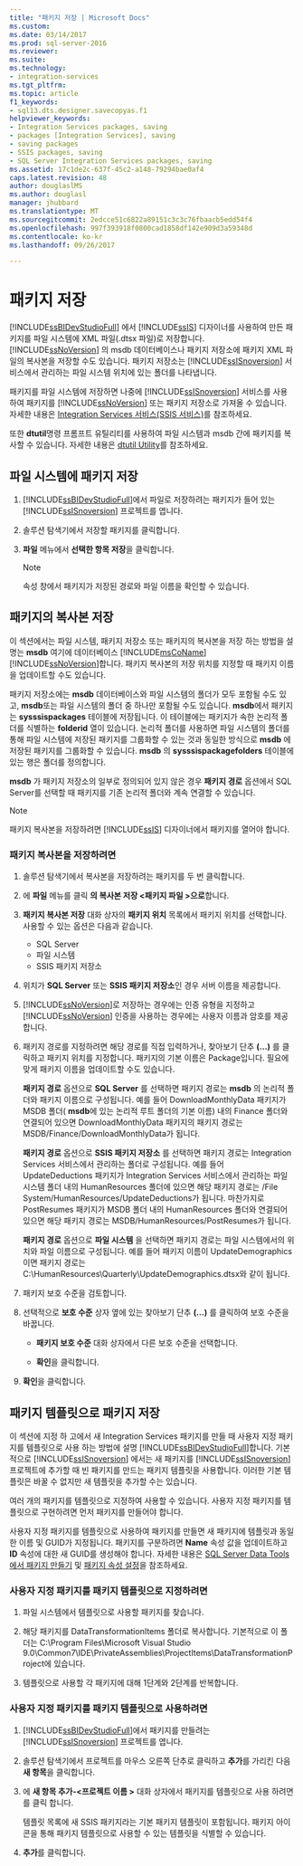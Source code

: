 ```yaml
---
title: "패키지 저장 | Microsoft Docs"
ms.custom: 
ms.date: 03/14/2017
ms.prod: sql-server-2016
ms.reviewer: 
ms.suite: 
ms.technology:
- integration-services
ms.tgt_pltfrm: 
ms.topic: article
f1_keywords:
- sql13.dts.designer.savecopyas.f1
helpviewer_keywords:
- Integration Services packages, saving
- packages [Integration Services], saving
- saving packages
- SSIS packages, saving
- SQL Server Integration Services packages, saving
ms.assetid: 17c1de2c-637f-45c2-a148-79294bae0af4
caps.latest.revision: 48
author: douglaslMS
ms.author: douglasl
manager: jhubbard
ms.translationtype: MT
ms.sourcegitcommit: 2edcce51c6822a89151c3c3c76fbaacb5edd54f4
ms.openlocfilehash: 997f393918f0800cad1858df142e909d3a59348d
ms.contentlocale: ko-kr
ms.lasthandoff: 09/26/2017

---
```

# <a name="save-packages"></a>패키지 저장
  [!INCLUDE[ssBIDevStudioFull](../includes/ssbidevstudiofull-md.md)] 에서 [!INCLUDE[ssIS](../includes/ssis-md.md)] 디자이너를 사용하여 만든 패키지를 파일 시스템에 XML 파일(.dtsx 파일)로 저장합니다. [!INCLUDE[ssNoVersion](../includes/ssnoversion-md.md)] 의 msdb 데이터베이스나 패키지 저장소에 패키지 XML 파일의 복사본을 저장할 수도 있습니다. 패키지 저장소는 [!INCLUDE[ssISnoversion](../includes/ssisnoversion-md.md)] 서비스에서 관리하는 파일 시스템 위치에 있는 폴더를 나타냅니다.  
  
 패키지를 파일 시스템에 저장하면 나중에 [!INCLUDE[ssISnoversion](../includes/ssisnoversion-md.md)] 서비스를 사용하여 패키지를 [!INCLUDE[ssNoVersion](../includes/ssnoversion-md.md)] 또는 패키지 저장소로 가져올 수 있습니다. 자세한 내용은 [Integration Services 서비스&#40;SSIS 서비스&#41;](../integration-services/service/integration-services-service-ssis-service.md)를 참조하세요.  
  
 또한 **dtutil**명령 프롬프트 유틸리티를 사용하여 파일 시스템과 msdb 간에 패키지를 복사할 수 있습니다. 자세한 내용은 [dtutil Utility](../integration-services/dtutil-utility.md)를 참조하세요.  
## <a name="save-a-package-to-the-file-system"></a>파일 시스템에 패키지 저장  
  
1.  [!INCLUDE[ssBIDevStudioFull](../includes/ssbidevstudiofull-md.md)]에서 파일로 저장하려는 패키지가 들어 있는 [!INCLUDE[ssISnoversion](../includes/ssisnoversion-md.md)] 프로젝트를 엽니다.  
  
2.  솔루션 탐색기에서 저장할 패키지를 클릭합니다.  
  
3.  **파일** 메뉴에서 **선택한 항목 저장**을 클릭합니다.  
  
    > [!NOTE]  
    >  속성 창에서 패키지가 저장된 경로와 파일 이름을 확인할 수 있습니다.  

## <a name="save-a-copy-of-a-package"></a>패키지의 복사본 저장
  이 섹션에서는 파일 시스템, 패키지 저장소 또는 패키지의 복사본을 저장 하는 방법을 설명는 **msdb** 여기에 데이터베이스 [!INCLUDE[msCoName](../includes/msconame-md.md)] [!INCLUDE[ssNoVersion](../includes/ssnoversion-md.md)]합니다. 패키지 복사본의 저장 위치를 지정할 때 패키지 이름을 업데이트할 수도 있습니다.  
  
 패키지 저장소에는 **msdb** 데이터베이스와 파일 시스템의 폴더가 모두 포함될 수도 있고, **msdb**또는 파일 시스템의 폴더 중 하나만 포함될 수도 있습니다. **msdb**에서 패키지는 **sysssispackages** 테이블에 저장됩니다. 이 테이블에는 패키지가 속한 논리적 폴더를 식별하는 **folderid** 열이 있습니다. 논리적 폴더를 사용하면 파일 시스템의 폴더를 통해 파일 시스템에 저장된 패키지를 그룹화할 수 있는 것과 동일한 방식으로 **msdb** 에 저장된 패키지를 그룹화할 수 있습니다. **msdb** 의 **sysssispackagefolders** 테이블에 있는 행은 폴더를 정의합니다.  
  
 **msdb** 가 패키지 저장소의 일부로 정의되어 있지 않은 경우 **패키지 경로** 옵션에서 SQL Server를 선택할 때 패키지를 기존 논리적 폴더와 계속 연결할 수 있습니다.  
  
> [!NOTE]  
>  패키지 복사본을 저장하려면 [!INCLUDE[ssIS](../includes/ssis-md.md)] 디자이너에서 패키지를 열어야 합니다.  
  
### <a name="to-save-a-copy-of-a-package"></a>패키지 복사본을 저장하려면  
  
1.  솔루션 탐색기에서 복사본을 저장하려는 패키지를 두 번 클릭합니다.  
  
2.  에 **파일** 메뉴를 클릭 **의 복사본 저장 \<패키지 파일 >으로**합니다.  
  
3.  **패키지 복사본 저장** 대화 상자의 **패키지 위치** 목록에서 패키지 위치를 선택합니다. 사용할 수 있는 옵션은 다음과 같습니다.  
    -   SQL Server
    -   파일 시스템 
    -   SSIS 패키지 저장소 
  
4.  위치가 **SQL Server** 또는 **SSIS 패키지 저장소**인 경우 서버 이름을 제공합니다.  
  
5.  [!INCLUDE[ssNoVersion](../includes/ssnoversion-md.md)]로 저장하는 경우에는 인증 유형을 지정하고 [!INCLUDE[ssNoVersion](../includes/ssnoversion-md.md)] 인증을 사용하는 경우에는 사용자 이름과 암호를 제공합니다.  
  
6.  패키지 경로를 지정하려면 해당 경로를 직접 입력하거나, 찾아보기 단추 **(…)** 를 클릭하고 패키지 위치를 지정합니다. 패키지의 기본 이름은 Package입니다. 필요에 맞게 패키지 이름을 업데이트할 수도 있습니다.  
  
     **패키지 경로** 옵션으로 **SQL Server** 를 선택하면 패키지 경로는 **msdb** 의 논리적 폴더와 패키지 이름으로 구성됩니다. 예를 들어 DownloadMonthlyData 패키지가 MSDB 폴더( **msdb**에 있는 논리적 루트 폴더의 기본 이름) 내의 Finance 폴더와 연결되어 있으면 DownloadMonthlyData 패키지의 패키지 경로는 MSDB/Finance/DownloadMonthlyData가 됩니다.  
  
     **패키지 경로** 옵션으로 **SSIS 패키지 저장소** 를 선택하면 패키지 경로는 Integration Services 서비스에서 관리하는 폴더로 구성됩니다. 예를 들어 UpdateDeductions 패키지가 Integration Services 서비스에서 관리하는 파일 시스템 폴더 내의 HumanResources 폴더에 있으면 해당 패키지 경로는 /File System/HumanResources/UpdateDeductions가 됩니다. 마찬가지로 PostResumes 패키지가 MSDB 폴더 내의 HumanResources 폴더와 연결되어 있으면 해당 패키지 경로는 MSDB/HumanResources/PostResumes가 됩니다.  
  
     **패키지 경로** 옵션으로 **파일 시스템** 을 선택하면 패키지 경로는 파일 시스템에서의 위치와 파일 이름으로 구성됩니다. 예를 들어 패키지 이름이 UpdateDemographics이면 패키지 경로는 C:\HumanResources\Quarterly\UpdateDemographics.dtsx와 같이 됩니다.  
  
7.  패키지 보호 수준을 검토합니다.  
  
8.  선택적으로 **보호 수준** 상자 옆에 있는 찾아보기 단추 **(…)** 를 클릭하여 보호 수준을 바꿉니다.  
  
    -   **패키지 보호 수준** 대화 상자에서 다른 보호 수준을 선택합니다.  
  
    -   **확인**을 클릭합니다.  
  
9. **확인**을 클릭합니다.  

## <a name="save-a-package-as-a-package-template"></a>패키지 템플릿으로 패키지 저장
 이 섹션에 지정 하 고에서 새 Integration Services 패키지를 만들 때 사용자 지정 패키지를 템플릿으로 사용 하는 방법에 설명 [!INCLUDE[ssBIDevStudioFull](../includes/ssbidevstudiofull-md.md)]합니다. 기본적으로 [!INCLUDE[ssISnoversion](../includes/ssisnoversion-md.md)] 에서는 새 패키지를 [!INCLUDE[ssISnoversion](../includes/ssisnoversion-md.md)] 프로젝트에 추가할 때 빈 패키지를 만드는 패키지 템플릿을 사용합니다. 이러한 기본 템플릿은 바꿀 수 없지만 새 템플릿을 추가할 수는 있습니다.  
  
 여러 개의 패키지를 템플릿으로 지정하여 사용할 수 있습니다. 사용자 지정 패키지를 템플릿으로 구현하려면 먼저 패키지를 만들어야 합니다.  
  
 사용자 지정 패키지를 템플릿으로 사용하여 패키지를 만들면 새 패키지에 템플릿과 동일한 이름 및 GUID가 지정됩니다. 패키지를 구분하려면 **Name** 속성 값을 업데이트하고 **ID** 속성에 대한 새 GUID를 생성해야 합니다. 자세한 내용은 [SQL Server Data Tools에서 패키지 만들기](../integration-services/create-packages-in-sql-server-data-tools.md) 및 [패키지 속성 설정](../integration-services/set-package-properties.md)을 참조하세요.  
  
### <a name="to-designate-a-custom-package-as-a-package-template"></a>사용자 지정 패키지를 패키지 템플릿으로 지정하려면  
  
1.  파일 시스템에서 템플릿으로 사용할 패키지를 찾습니다.  
  
2.  해당 패키지를 DataTransformationItems 폴더로 복사합니다. 기본적으로 이 폴더는 C:\Program Files\Microsoft Visual Studio 9.0\Common7\IDE\PrivateAssemblies\ProjectItems\DataTransformationProject에 있습니다.  
  
3.  템플릿으로 사용할 각 패키지에 대해 1단계와 2단계를 반복합니다.  
  
### <a name="to-use-a-custom-package-as-a-package-template"></a>사용자 지정 패키지를 패키지 템플릿으로 사용하려면  
  
1.  [!INCLUDE[ssBIDevStudioFull](../includes/ssbidevstudiofull-md.md)]에서 패키지를 만들려는 [!INCLUDE[ssISnoversion](../includes/ssisnoversion-md.md)] 프로젝트를 엽니다.  
  
2.  솔루션 탐색기에서 프로젝트를 마우스 오른쪽 단추로 클릭하고 **추가**를 가리킨 다음 **새 항목**을 클릭합니다.  
  
3.  에 **새 항목 추가-\<프로젝트 이름 >** 대화 상자에서 패키지를 템플릿으로 사용 하려면를 클릭 합니다.  
  
     템플릿 목록에 새 SSIS 패키지라는 기본 패키지 템플릿이 포함됩니다. 패키지 아이콘을 통해 패키지 템플릿으로 사용할 수 있는 템플릿을 식별할 수 있습니다.  
  
4.  **추가**를 클릭합니다.  
